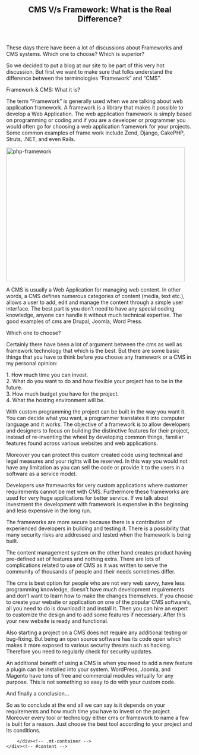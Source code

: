 <div class="post-meta-content-wrapper">
                <div class="post-content-wrapper">
			        <header class="entry-header">
						<h2 class="entry-title">CMS V/s Framework: What is the Real Difference?</h2>					</header><!-- .entry-header -->
			        <div class="single-post-content">
				        <p>These days there have been a lot of discussions about Frameworks and CMS systems. Which one to choose? Which is superior?</p>
<p>So we decided to put a blog at our site to be part of this very hot discussion. But first we want to make sure that folks understand the difference between the terminologies “Framework” and “CMS”.</p>
<p><span id="more-702"></span></p>
<div class="more_new">Framework &amp; CMS: What it is?</div>
<p>The term “Framework” is generally used when we are talking about web application framework. A framework is a library that makes it possible to develop a Web Application.  The web application framework is simply based on programming or coding and if you are a developer or programmer you would often go for choosing a web application framework for your projects. Some common examples of frame work include Zend, Django, CakePHP, Struts, .NET, and even Rails.</p>
<p><img class="alignnone wp-image-703 size-full" src="http://www.61designstreet.com/blog/wp-content/uploads/2016/02/php-framework.jpg" alt="php-framework" width="481" height="360" /></p>
<p>A CMS is usually a Web Application for managing web content. In other words, a CMS defines numerous categories of content (media, text etc.), allows a user to add, edit and manage the content through a simple user interface. The best part is you don’t need to have any special coding knowledge, anyone can handle it without much technical expertise. The good examples of cms are Drupal, Joomla, Word Press.</p>
<div class="more_new">Which one to choose?</div>
<p>Certainly there have been a lot of argument between the cms as well as framework technology that which is the best. But there are some basic things that you have to think before you choose any framework or a CMS in my personal opinion:</p>
<p>1. How much time you can invest.<br />
2. What do you want to do and how flexible your project has to be in the future.<br />
3. How much budget you have for the project.<br />
4. What the hosting environment will be.</p>
<p>With custom programming the project can be built in the way you want it. You can decide what you want, a programmer translates it into computer language and it works. The objective of a framework is to allow developers and designers to focus on building the distinctive features for their project, instead of re-inventing the wheel by developing common things, familiar features found across various websites and web applications.</p>
<p>Moreover you can protect this custom created code using technical and legal measures and your rights will be reserved. In this way you would not have any limitation as you can sell the code or provide it to the users in a software as a service model.</p>
<p>Developers use frameworks for very custom applications where customer requirements cannot be met with CMS. Furthermore these frameworks are used for very huge applications for better service. If we talk about investment the development with framework is expensive in the beginning and less expensive in the long run.</p>
<p>The frameworks are more secure because there is a contribution of experienced developers in building and testing it. There is a possibility that many security risks are addressed and tested when the framework is being built.</p>
<p>The content management system on the other hand creates product having pre-defined set of features and nothing extra. There are lots of complications related to use of CMS as it was written to serve the community of thousands of people and their needs sometimes differ.</p>
<p>The cms is best option for people who are not very web savvy, have less programming knowledge, doesn’t have much development requirements and don&#8217;t want to learn how to make the changes themselves. If you choose to create your website or application on one of the popular CMS software’s, all you need to do is download it and install it. Then you can hire an expert to customize the design and to add some features if necessary. After this your new website is ready and functional.</p>
<p>Also starting a project on a CMS does not require any additional testing or bug-fixing. But being an open source software has its code open which makes it more exposed to various security threats such as hacking. Therefore you need to regularly check for security updates.</p>
<p>An additional benefit of using a CMS is when you need to add a new feature a plugin can be installed into your system. WordPress, Joomla, and Magento have tons of free and commercial modules virtually for any purpose. This is not something so easy to do with your custom code.</p>
<div class="more_new">And finally a conclusion…</div>
<p>So as to conclude at the end all we can say is it depends on your requirements and how much time you have to invest on the project. Moreover every tool or technology either cms or framework to name a few is built for a reason. Just choose the best tool according to your project and its conditions.</p>
					</div>
				
		</div><!-- .mt-container -->
	</div><!-- #content -->

